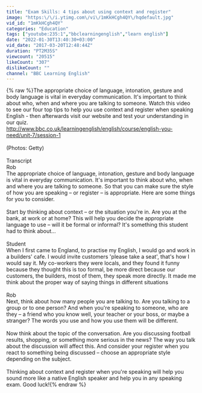 ```yaml
---
title: "Exam Skills: 4 tips about using context and register"
image: "https:\/\/i.ytimg.com\/vi\/1mKkHCgh4QY\/hqdefault.jpg"
vid_id: "1mKkHCgh4QY"
categories: "Education"
tags: ["youtube:235:1","bbclearningenglish","learn english"]
date: "2022-01-30T13:40:30+03:00"
vid_date: "2017-03-20T12:48:44Z"
duration: "PT2M35S"
viewcount: "20515"
likeCount: "307"
dislikeCount: ""
channel: "BBC Learning English"
---
```

{% raw %}The appropriate choice of language, intonation, gesture and body language is vital in everyday communication. It's important to think about who, when and where you are talking to someone. Watch this video to see our four top tips to help you use context and register when speaking English - then afterwards visit our website and test your understanding in our quiz.<br /><a rel="nofollow" target="blank" href="http://www.bbc.co.uk/learningenglish/english/course/english-you-need/unit-7/session-1">http://www.bbc.co.uk/learningenglish/english/course/english-you-need/unit-7/session-1</a><br /><br />(Photos: Getty)<br /><br />Transcript<br />Rob<br />The appropriate choice of language, intonation, gesture and body language is vital in everyday communication. It's important to think about who, when and where you are talking to someone. So that you can make sure the style of how you are speaking – or register – is appropriate. Here are some things for you to consider.<br /><br />Start by thinking about context – or the situation you're in. Are you at the bank, at work or at home? This will help you decide the appropriate language to use – will it be formal or informal? It's something this student had to think about…<br /><br />Student <br />When I first came to England, to practise my English, I would go and work in a builders' cafe. I would invite customers 'please take a seat', that's how I would say it. My co-workers they were locals, and they found it funny because they thought this is too formal, be more direct because our customers, the builders, most of them, they speak more directly. It made me think about the proper way of saying things in different situations<br /><br />Rob<br />Next, think about how many people you are talking to. Are you talking to a group or to one person? And when you're speaking to someone, who are they – a friend who you know well, your teacher or your boss, or maybe a stranger? The words you use and how you use them will be different.<br /><br />Now think about the topic of the conversation. Are you discussing football results, shopping, or something more serious in the news? The way you talk about the discussion will affect this. And consider your register when you react to something being discussed – choose an appropriate style depending on the subject.<br /><br />Thinking about context and register when you're speaking will help you sound more like a native English speaker and help you in any speaking exam. Good luck!{% endraw %}
